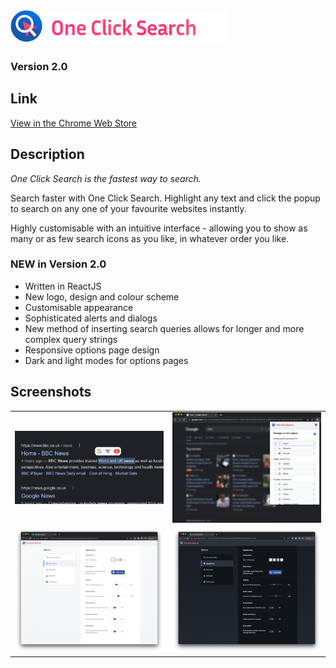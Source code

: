 <img alt="One Click Search logo and title" title="One Click Search logo and title" src="src/icons/icon_text.png" width="350"> 

### Version 2.0

## Link
<a target="_blank" href="https://chrome.google.com/webstore/detail/one-click-search/eaafadnjnjkpfeoghedeoadlnebaccbg/">View in the Chrome Web Store</a>

## Description
*One Click Search is the fastest way to search.*

Search faster with One Click Search. Highlight any text and click the popup to search on any one of your favourite websites instantly.

Highly customisable with an intuitive interface - allowing you to show as many or as few search icons as you like, in whatever order you like. 

### NEW in Version 2.0
- Written in ReactJS
- New logo, design and colour scheme
- Customisable appearance
- Sophisticated alerts and dialogs 
- New method of inserting search queries allows for longer and more complex query strings
- Responsive options page design
- Dark and light modes for options pages

## Screenshots

| | |
|:-------------------------:|:-------------------------:|
|<kbd><img src="/screenshots/screenshot1.png"></kbd>|<kbd><img src="/screenshots/screenshot2.png"></kbd>|
|<kbd><img src="/screenshots/screenshot3.png"></kbd>|<kbd><img src="/screenshots/screenshot4.png"></kbd>|
